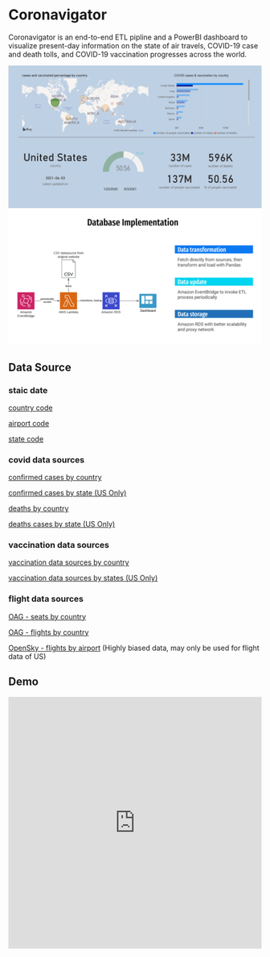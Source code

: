 # Coronavigator

Coronavigator is an end-to-end ETL pipline and a PowerBI dashboard to visualize present-day information on the state of air travels, COVID-19 case and death tolls, and COVID-19 vaccination progresses across the world.

![title pic](./resource/img/coronavigator.png)
![architecture](./resource/img/implementation.png)

## Data Source

### staic date 

[country code](https://datahub.io/core/country-list#data)

[airport code](https://datahub.io/core/airport-codes)

[state code](https://worldpopulationreview.com/states/state-abbreviations)

### covid data sources

[confirmed cases by country](https://github.com/CSSEGISandData/COVID-19/blob/master/csse_covid_19_data/csse_covid_19_time_series/time_series_covid19_confirmed_global.csv)

[confirmed cases by state (US Only)](https://github.com/CSSEGISandData/COVID-19/blob/master/csse_covid_19_data/csse_covid_19_time_series/time_series_covid19_confirmed_US.csv)

[deaths by country](https://github.com/CSSEGISandData/COVID-19/blob/master/csse_covid_19_data/csse_covid_19_time_series/time_series_covid19_deaths_global.csv)

[deaths cases by state (US Only)](https://github.com/CSSEGISandData/COVID-19/blob/master/csse_covid_19_data/csse_covid_19_time_series/time_series_covid19_deaths_US.csv)

###  vaccination data sources

[vaccination data sources by country](https://github.com/owid/covid-19-data/blob/master/public/data/vaccinations/vaccinations.csv)

[vaccination data sources by states (US Only)](https://github.com/owid/covid-19-data/blob/master/public/data/vaccinations/us_state_vaccinations.csv)

### flight data sources 

[OAG - seats by country](https://www.oag.com/coronavirus-airline-schedules-data)

[OAG - flights by country](https://www.oag.com/coronavirus-airline-schedules-data)

[OpenSky - flights by airport](https://zenodo.org/record/4485741) (Highly biased data, may only be used for flight data of US)

## Demo


<iframe width="100%" height="500" src="https://app.powerbi.com/view?r=eyJrIjoiMGYwY2RjODMtNmFiOS00Mzg2LWEwNGEtN2Y1ZjIwZDZmMWZmIiwidCI6ImY2YjZkZDViLWYwMmYtNDQxYS05OWEwLTE2MmFjNTA2MGJkMiIsImMiOjZ9&pageName=ReportSection826307d1c03c8628139b" frameborder="0" allowFullScreen="true"></iframe>
